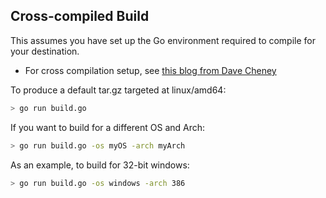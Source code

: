 ## Cross-compiled Build

This assumes you have set up the Go environment required to compile for your destination.
* For cross compilation setup, see [this blog from Dave Cheney](http://dave.cheney.net/2013/07/09/an-introduction-to-cross-compilation-with-go-1-1)

To produce a default tar.gz targeted at linux/amd64:
```bash
> go run build.go
```

If you want to build for a different OS and Arch:
```bash
> go run build.go -os myOS -arch myArch
```

As an example, to build for 32-bit windows:
```bash
> go run build.go -os windows -arch 386
```
